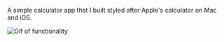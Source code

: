 A simple calculator app that I built styled after Apple's calculator on Mac and iOS. 

![Gif of functionality](https://github.com/JordanBlount/therealist/blob/main/calculator.gif)
